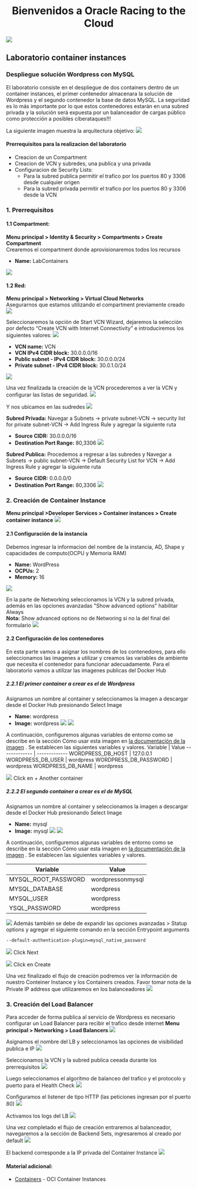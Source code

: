 # <div align="center">Bienvenidos a Oracle Racing to the Cloud </div>
![](https://github.com/jevargascr/ContainerInstances/blob/main/images/red-bull-rb18.jpg)
## Laboratorio container instances 
### Despliegue solución Wordpress con MySQL
El laboratorio consiste en el despliegue de dos containers dentro de un container instances, el primer contenedor almacenara la solución de Wordpress y el segundo contenedor la base de datos MySQL. 
La seguridad es lo más importante por lo que estos contenedores estarán en una subred privada y la solución será expuesta por un balanceador de cargas público como protección a posibles ciberataques!!!

La siguiente imagen muestra la arquitectura objetivo:
![](https://github.com/jevargascr/ContainerInstances/blob/main/images/Arquitectura.png)

#### Prerrequisitos para la realizacion del laboratorio
* Creacion de un Compartment
* Creacion de VCN y subredes, una publica y una privada
* Configuracion de Security Lists:
  + Para la subred publica permitir el trafico por los puertos 80 y 3306 desde cualquier origen
  + Para la subred privada permitir el trafico por los puertos 80 y 3306 desde la VCN
  
### 1. Prerrequisitos
#### 1.1 Compartment:
**Menu principal > Identity & Security > Compartments > Create Compartment**</br>
Crearemos el compartment donde aprovisionaremos todos los recursos
* **Name:** LabContainers

![](https://github.com/jevargascr/ContainerInstances/blob/main/images/Compartment.png)

#### 1.2 Red:
**Menu principal > Networking > Virtual Cloud Networks**</br>
Asegurarnos que estamos utilizando el compartment previamente creado
![](https://github.com/jevargascr/ContainerInstances/blob/main/images/VCN.png)

Seleccionaremos la opción de Start VCN Wizard, dejaremos la selección por defecto “Create VCN with Internet Connectivity” e introduciremos los siguientes valores:
![](https://github.com/jevargascr/ContainerInstances/blob/main/images/VCN1.png)

* **VCN name:** VCN
* **VCN IPv4 CIDR block:** 30.0.0.0/16
* **Public subnet - IPv4 CIDR block:** 30.0.0.0/24
* **Private subnet - IPv4 CIDR block:** 30.0.1.0/24

![](https://github.com/jevargascr/ContainerInstances/blob/main/images/VCN2.png)

Una vez finalizada la creación de la VCN procederemos a ver la VCN y configurar las listas de seguridad.
![](https://github.com/jevargascr/ContainerInstances/blob/main/images/VCN3.png)

Y nos ubicamos en las sudredes
![](https://github.com/jevargascr/ContainerInstances/blob/main/images/VCN5.png)

**Subred Privada:** Navegar a Subnets -> private subnet-VCN -> security list for private subnet-VCN  -> Add Ingress Rule y agregar la siguiente ruta
* **Source CIDR:** 30.0.0.0/16
* **Destination Port Range:** 80,3306
![](https://github.com/jevargascr/ContainerInstances/blob/main/images/PrivateSL.png)

**Subred Publica:** Procedemos a regresar a las subredes y Navegar a Subnets -> public subnet-VCN -> Default Security List for VCN  -> Add Ingress Rule y agregar la siguiente ruta
* **Source CIDR:** 0.0.0.0/0
* **Destination Port Range:** 80,3306
![](https://github.com/jevargascr/ContainerInstances/blob/main/images/PublicSL.png)

### 2. Creación de Container Instance
**Menu principal >Developer Services > Container instances > Create container instance**
![](https://github.com/jevargascr/ContainerInstances/blob/main/images/ContainerInstance.png)

#### 2.1 Configuración de la instancia
Debemos ingresar la informacion del nombre de la instancia, AD, Shape y capacidades de computo(OCPU y Memoria RAM)
* **Name:** WordPress
* **OCPUs:** 2
* **Memory:** 16

![](https://github.com/jevargascr/ContainerInstances/blob/main/images/Container1.png)

En la parte de Networking seleccionamos la VCN y la subred privada, además en las opciones avanzadas "Show advanced options" habilitar Always</br>
**Nota:** Show advanced options no de Networing si no la del final del formulario
![](https://github.com/jevargascr/ContainerInstances/blob/main/images/Container2.png)

#### 2.2 Configuración de los contenedores
En esta parte vamos a asignar los nombres de los contenedores, para ello seleccionamos las imagenes a utilizar y creamos las variables de ambiente que necesita el contenedor para funcionar adecuadamente. Para el laboratorio vamos a utilizar las imagenes publicas del Docker Hub

##### 2.2.1 El primer container a crear es el de Wordpress
Asignamos un nombre al container y seleccionamos la imagen a descargar desde el Docker Hub presionando Select Image
* **Name:** wordpress
* **Image:** wordpress
![](https://github.com/jevargascr/ContainerInstances/blob/main/images/Container3.png)
![](https://github.com/jevargascr/ContainerInstances/blob/main/images/Container4.png)

A continuación, configuremos algunas variables de entorno como se describe en la sección Cómo usar esta imagen en [la documentación de la imagen](https://hub.docker.com/_/wordpress/ "") . Se establecen las siguientes variables y valores.
Variable  | Value
------------- | -------------
WORDPRESS_DB_HOST  | 127.0.0.1
WORDPRESS_DB_USER  | wordpress
WORDPRESS_DB_PASSWORD  | wordpress
WORDPRESS_DB_NAME  | wordpress

![](https://github.com/jevargascr/ContainerInstances/blob/main/images/Container5.png)
Click en + Another container

##### 2.2.2 El segundo container a crear es el de MySQL
Asignamos un nombre al container y seleccionamos la imagen a descargar desde el Docker Hub presionando Select Image
* **Name:** mysql
* **Image:** mysql
![](https://github.com/jevargascr/ContainerInstances/blob/main/images/Container6.png)
![](https://github.com/jevargascr/ContainerInstances/blob/main/images/Container7.png)

A continuación, configuremos algunas variables de entorno como se describe en la sección Cómo usar esta imagen en [la documentación de la imagen](https://hub.docker.com/_/mysql/ "") . Se establecen las siguientes variables y valores.

Variable  | Value
------------- | -------------
MYSQL_ROOT_PASSWORD | wordpressonmysql
MYSQL_DATABASE | wordpress
MYSQL_USER  | wordpress
YSQL_PASSWORD  | wordpress

![](https://github.com/jevargascr/ContainerInstances/blob/main/images/Container8.png)
Además también se debe de expandir las opciones avanzadas > Statup options y agregar el siguiente comando en la sección Entrypoint arguments
```sh
--default-authentication-plugin=mysql_native_password 
```
![](https://github.com/jevargascr/ContainerInstances/blob/main/images/Container9.png)
Click Next

![](https://github.com/jevargascr/ContainerInstances/blob/main/images/Container10.png)
Click en Create

Una vez finalizado el flujo de creación podremos ver la información de nuestro Conteiner Instance y los Containers creados.
Favor tomar nota de la Private IP address que utilizaremos en los balanceadores
![](https://github.com/jevargascr/ContainerInstances/blob/main/images/Container11.png)

### 3. Creación del Load Balancer

Para acceder de forma publica al servicio de Wordpress es necesario configurar un Load Balancer para recibir el trafico desde internet
**Menu principal > Networking > Load Balancers**
![](https://github.com/jevargascr/ContainerInstances/blob/main/images/create_lb_1.png)

Asignamos el nombre del LB y seleccionamos las opciones de visibilidad publica e IP
![](https://github.com/jevargascr/ContainerInstances/blob/main/images/create_lb_2.png)

Seleccionamos la VCN y la subred publica ceeada durante los prerrequisitos
![](https://github.com/jevargascr/ContainerInstances/blob/main/images/create_lb_3.png)

Luego seleccionamos el algoritmo de balanceo del trafico y el protocolo y puerto para el Health Check
![](https://github.com/jevargascr/ContainerInstances/blob/main/images/create_lb_4.png)

Configuramos el listener de tipo HTTP (las peticiones ingresan por el puerto 80)
![](https://github.com/jevargascr/ContainerInstances/blob/main/images/create_lb_5.png)

Activamos los logs del LB
![](https://github.com/jevargascr/ContainerInstances/blob/main/images/create_lb_6.png)

Una vez completado el flujo de creación entraremos al balanceador, navegaremos a la sección de Backend Sets, ingresaremos al creado por default 
![](https://github.com/johncdoracle/RacingToCloud/blob/main/images/create_lb_7.png)

El backend corresponde a la IP privada del Container Instance
![](https://github.com/johncdoracle/RacingToCloud/blob/main/images/create_lb_8.png)



#### Material adicional:

- [Containers](https://docs.oracle.com/en/learn/manage-oci-container-instances/index.html#task-1-create-and-configure-a-container-instance/) - OCI Container Instances 
